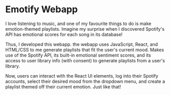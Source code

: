 # Emotify Webapp

I love listening to music, and one of my favourite things to do is make emotion-themed playlists. Imagine my surprise when I discovered Spotify's API has emotional scores for each song in its database!

Thus, I developed this webapp. the webapp uses JavaScript, React, and HTML/CSS to me generate playlists that fit the user's current mood. Makes use of the Spotify API, its built-in emotional sentiment scores, and its access to user library info (with consent) to generate playlists from a user's library.

Now, users can interact with the React UI elements, log into their Spotify accounts, select their desired mood from the dropdown menu, and create a playlist themed off their current emotion. Just like that!
